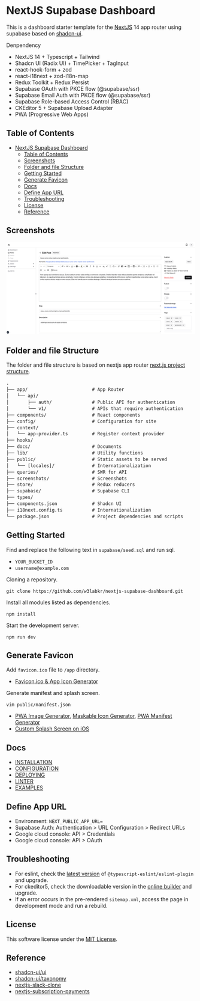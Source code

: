 # NextJS Supabase Dashboard

This is a dashboard starter template for the [NextJS](https://nextjs.org) 14 app router using supabase based on [shadcn-ui](https://ui.shadcn.com).

Denpendency

- NextJS 14 + Typescript + Tailwind
- Shadcn UI (Radix UI) + TimePicker + TagInput
- react-hook-form + zod
- react-i18next + zod-i18n-map
- Redux Toolkit + Redux Persist
- Supabase OAuth with PKCE flow (@supabase/ssr)
- Supabase Email Auth with PKCE flow (@supabase/ssr)
- Supabase Role-based Access Control (RBAC)
- CKEditor 5 + Supabase Upload Adapter
- PWA (Progressive Web Apps)

## Table of Contents

- [NextJS Supabase Dashboard](#nextjs-supabase-dashboard)
  - [Table of Contents](#table-of-contents)
  - [Screenshots](#screenshots)
  - [Folder and file Structure](#folder-and-file-structure)
  - [Getting Started](#getting-started)
  - [Generate Favicon](#generate-favicon)
  - [Docs](#docs)
  - [Define App URL](#define-app-url)
  - [Troubleshooting](#troubleshooting)
  - [License](#license)
  - [Reference](#reference)

## Screenshots

![screenshot](./screenshot.png)

## Folder and file Structure

The folder and file structure is based on nextjs app router [next.js project structure](https://nextjs.org/docs/getting-started/project-structure).

```txt
.
├── app/                        # App Router
│   └── api/
│       ├── auth/               # Public API for authentication
│       └── v1/                 # APIs that require authentication
├── components/                 # React components
├── config/                     # Configuration for site
├── context/
│   └── app-provider.ts         # Register context provider
├── hooks/
├── docs/                       # Documents
├── lib/                        # Utility functions
├── public/                     # Static assets to be served
│   └── [locales]/              # Internationalization
├── queries/                    # SWR for API
├── screenshots/                # Screenshots
├── store/                      # Redux reducers
├── supabase/                   # Supabase CLI
├── types/
├── components.json             # Shadcn UI
├── i18next.config.ts           # Internationalization
└── package.json                # Project dependencies and scripts
```

## Getting Started

Find and replace the following text in `supabase/seed.sql` and run sql.

- `YOUR_BUCKET_ID`
- `username@example.com`

Cloning a repository.

```shell
git clone https://github.com/w3labkr/nextjs-supabase-dashboard.git
```

Install all modules listed as dependencies.

```shell
npm install
```

Start the development server.

```shell
npm run dev
```

## Generate Favicon

Add `favicon.ico` file to `/app` directory.

- [Favicon.ico & App Icon Generator](https://www.favicon-generator.org)

Generate manifest and splash screen.

```shell
vim public/manifest.json
```

- [PWA Image Generator](https://www.pwabuilder.com/imageGenerator),
  [Maskable Icon Generator](https://progressier.com/maskable-icons-editor),
  [PWA Manifest Generator](https://www.simicart.com/manifest-generator.html)
- [Custom Splash Screen on iOS](https://appsco.pe/developer/splash-screens)

## Docs

- [INSTALLATION](./docs/INSTALLATION.md)
- [CONFIGURATION](./docs/CONFIGURATION.md)
- [DEPLOYING](./docs/DEPLOYING.md)
- [LINTER](./docs/LINTER.md)
- [EXAMPLES](./docs/EXAMPLES.md)

## Define App URL

- Environment: `NEXT_PUBLIC_APP_URL=`
- Supabase Auth: Authentication > URL Configuration > Redirect URLs
- Google cloud console: API > Credentials
- Google cloud console: API > OAuth

## Troubleshooting

- For eslint, check the [latest version](https://www.npmjs.com/package/@typescript-eslint/eslint-plugin?activeTab=versions) of `@typescript-eslint/eslint-plugin` and upgrade.
- For ckeditor5, check the downloadable version in the [online builder](https://ckeditor.com/ckeditor-5/online-builder/) and upgrade.
- If an error occurs in the pre-rendered `sitemap.xml`, access the page in development mode and run a rebuild.

## License

This software license under the [MIT License](LICENSE).

## Reference

- [shadcn-ui/ui](https://github.com/shadcn-ui/ui)
- [shadcn-ui/taxonomy](https://github.com/shadcn-ui/taxonomy)
- [nextjs-slack-clone](https://github.com/supabase/supabase/tree/master/examples/slack-clone/nextjs-slack-clone)
- [nextjs-subscription-payments](https://github.com/vercel/nextjs-subscription-payments)
